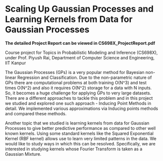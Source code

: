 # Scaling Up Gaussian Processes and Learning Kernels from Data for Gaussian Processes

**The detailed Project Report can be viewed in CS698X_ProjectReport.pdf**

Course project for Topics in Probabilistic Modeling and Inference (CS698X), under Prof. Piyush Rai, Department of Computer Science and Engineering, IIT Kanpur

The Gaussian Processes (GPs) is a very popular method for Bayesian non-linear Regression and Classification. Due to the non-parametric nature of GPs there are computational problems at both training O(N^3) and test times O(N^2) and also it requires O(N^2) storage for a data with N inputs. So, it becomes a huge challenge for applying GPs to very large datasets. There are a different approaches to tackle this problem and in this project we studied and explored one such approach - Inducing Point Methods in detail. We implemented various approximations via Inducing points methods and compared these methods.

Another topic that we studied is learning kernels from data for Gaussian Processes to give better predictive performance as compared to other well known kernels. Using some standard kernels like the Squared Exponential Kernel (RBF kernel) allows use to learn very limited patterns in the data. We would like to study ways in which this can be resolved. Specifically, we are interested in studying kernels whose Fourier Transform is taken as a Gaussian Mixture.
